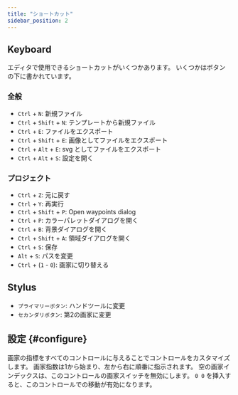 ```yaml
---
title: "ショートカット"
sidebar_position: 2
---
```



## Keyboard

エディタで使用できるショートカットがいくつかあります。 いくつかはボタンの下に書かれています。

### 全般

* `Ctrl` + `N`: 新規ファイル
* `Ctrl` + `Shift` + `N`: テンプレートから新規ファイル
* `Ctrl` + `E`: ファイルをエクスポート
* `Ctrl` + `Shift` + `E`: 画像としてファイルをエクスポート
* `Ctrl` + `Alt` + `E`: svg としてファイルをエクスポート
* `Ctrl` + `Alt` + `S`: 設定を開く

### プロジェクト

* `Ctrl` + `Z`: 元に戻す
* `Ctrl` + `Y`: 再実行
* `Ctrl` + `Shift` + `P`: Open waypoints dialog
* `Ctrl` + `P`: カラーパレットダイアログを開く
* `Ctrl` + `B`: 背景ダイアログを開く
* `Ctrl` + `Shift` + `A`: 領域ダイアログを開く
* `Ctrl` + `S`: 保存
* `Alt` + `S`: パスを変更
* `Ctrl` + (`1` - `0`): 画家に切り替える

## Stylus

* `プライマリーボタン`: ハンドツールに変更
* `セカンダリボタン`: 第2の画家に変更

## 設定 {#configure}

画家の指標をすべてのコントロールに与えることでコントロールをカスタマイズします。 画家指数は1から始まり、左から右に順番に指示されます。 空の画家インデックスは、このコントロールの画家スイッチを無効にします。 `0 0` を挿入すると、このコントロールでの移動が有効になります。
